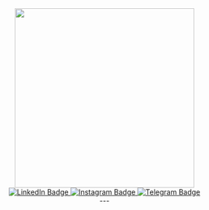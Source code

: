 




<div id="header" align="center">
  <img src="https://media.giphy.com/media/ES9cAJlcxblRESzOH1/giphy.gif" width="354"/>
</div>

<div align="center" id="badges">
  <a href="https://www.linkedin.com/in/pavel-adamovich/">
    <img src="https://img.shields.io/badge/LinkedIn-black?style=for-the-badge&logo=linkedin&logoColor=blue" alt="LinkedIn Badge"/>
  </a>
  <a href="https://www.instagram.com/paul.adamovich">
    <img src="https://img.shields.io/badge/instagram-black?style=for-the-badge&logo=instagram&logoColor=orange" alt="Instagram Badge"/>
  </a>
  <a href="https://t.me/paul_adamovich">
    <img src="https://img.shields.io/badge/Telegram-black?style=for-the-badge&logo=telegram&logoColor=white" alt="Telegram Badge"/>
  </a>
<div align="center">
  <img src="https://komarev.com/ghpvc/?username=PaulAdamovich&style=for-the-badge&color=lightgrey" alt=""/>
</div>
---
<!--


**PaulAdamovich/PaulAdamovich** is a ✨ _special_ ✨ repository because its `README.md` (this file) appears on your GitHub profile.

Here are some ideas to get you started:

- 🔭 I’m currently working on ...
- 🌱 I’m currently learning ...
- 👯 I’m looking to collaborate on ...
- 🤔 I’m looking for help with ...
- 💬 Ask me about ...
- 📫 How to reach me: ...
- 😄 Pronouns: ...
- ⚡ Fun fact: ...
-->
